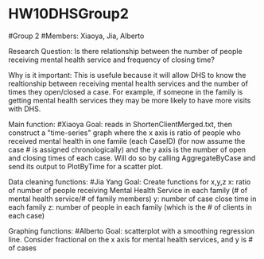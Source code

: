 # HW10DHSGroup2
#Group 2
#Members: Xiaoya, Jia, Alberto 

Research Question: Is there relationship between the number of people receiving mental health service and frequency of closing time?

Why is it important: This is usefule because it will allow DHS to know the realtionship between receiving mental health services and the number of times they open/closed a case. For example, if someone in the family is getting mental health services they may be more likely to have more visits with DHS.

Main function: #Xiaoya
Goal: reads in ShortenClientMerged.txt, then construct a "time-series" graph where the x axis is ratio of people who received mental health in one famile (each CaseID) (for now assume the case # is assigned chronologically) and the y axis is the number of open and closing times of each case. Will do so by calling AggregateByCase and send its output to PlotByTime for a scatter plot. 

Data cleaning functions:  #Jia Yang
Goal: Create functions for x,y,z
x: ratio of number of people receiving Mental Health Service in each family (# of mental health service/# of family members)
y: number of case close time in each family
z: number of people in each family (which is the # of clients in each case)

Graphing functions: #Alberto
Goal: scatterplot with a smoothing regression line. Consider fractional on the x axis for mental health services, and y is # of cases 


